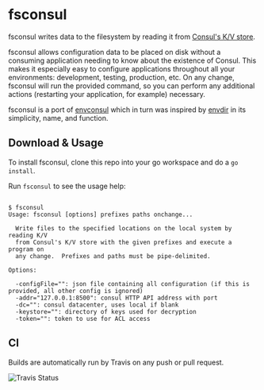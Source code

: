 # fsconsul

fsconsul writes data to the filesystem by reading it from [Consul's K/V store](http://www.consul.io).

fsconsul allows configuration data to be placed on disk without a consuming application
needing to know about the existence of Consul. This makes it especially easy to configure
applications throughout all your environments: development, testing, production, etc.  On
any change, fsconsul will run the provided command, so you can perform any additional actions
(restarting your application, for example) necessary.

fsconsul is a port of [envconsul](https://github.com/hashicorp/envconsul) which in turn was inspired by [envdir](http://cr.yp.to/daemontools/envdir.html)
in its simplicity, name, and function.

## Download & Usage

To install fsconsul, clone this repo into your go workspace and do a `go install`.

Run `fsconsul` to see the usage help:

```

$ fsconsul
Usage: fsconsul [options] prefixes paths onchange...

  Write files to the specified locations on the local system by reading K/V
  from Consul's K/V store with the given prefixes and execute a program on
  any change.  Prefixes and paths must be pipe-delimited.

Options:

  -configFile="": json file containing all configuration (if this is provided, all other config is ignored)
  -addr="127.0.0.1:8500": consul HTTP API address with port
  -dc="": consul datacenter, uses local if blank
  -keystore="": directory of keys used for decryption
  -token="": token to use for ACL access
```

## CI

Builds are automatically run by Travis on any push or pull request.

![Travis Status](https://travis-ci.org/ryanbreen/fsconsul.svg?branch=master)